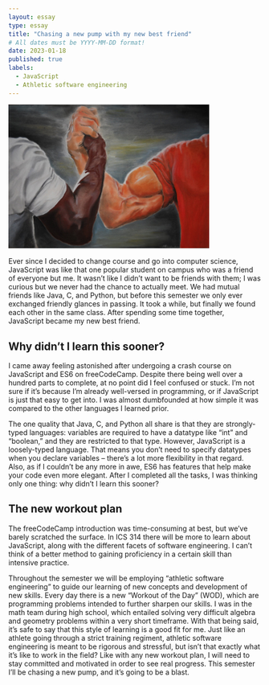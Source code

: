 ```yaml
---
layout: essay
type: essay
title: "Chasing a new pump with my new best friend"
# All dates must be YYYY-MM-DD format!
date: 2023-01-18
published: true
labels:
  - JavaScript
  - Athletic software engineering
---
```


<img width="400px" class="rounded float-start pe-4" src="../img/Epic-Handshake.jpg">

Ever since I decided to change course and go into computer science, JavaScript was like that one popular student on campus who was a friend of everyone but me. It wasn’t like I didn’t want to be friends with them; I was curious but we never had the chance to actually meet. We had mutual friends like Java, C, and Python, but before this semester we only ever exchanged friendly glances in passing. It took a while, but finally we found each other in the same class. After spending some time together, JavaScript became my new best friend. 

## Why didn’t I learn this sooner?

I came away feeling astonished after undergoing a crash course on JavaScript and ES6 on freeCodeCamp. Despite there being well over a hundred parts to complete, at no point did I feel confused or stuck. I’m not sure if it’s because I’m already well-versed in programming, or if JavaScript is just that easy to get into. I was almost dumbfounded at how simple it was compared to the other languages I learned prior. 

The one quality that Java, C, and Python all share is that they are strongly-typed languages: variables are required to have a datatype like “int” and “boolean,” and they are restricted to that type. However, JavaScript is a loosely-typed language. That means you don’t need to specify datatypes when you declare variables – there’s a lot more flexibility in that regard. Also, as if I couldn’t be any more in awe, ES6 has features that help make your code even more elegant. After I completed all the tasks, I was thinking only one thing: why didn’t I learn this sooner?

## The new workout plan

The freeCodeCamp introduction was time-consuming at best, but we’ve barely scratched the surface. In ICS 314 there will be more to learn about JavaScript, along with the different facets of software engineering. I can’t think of a better method to gaining proficiency in a certain skill than intensive practice. 

Throughout the semester we will be employing “athletic software engineering” to guide our learning of new concepts and development of new skills. Every day there is a new “Workout of the Day” (WOD), which are programming problems intended to further sharpen our skills. I was in the math team during high school, which entailed solving very difficult algebra and geometry problems within a very short timeframe. With that being said, it’s safe to say that this style of learning is a good fit for me. Just like an athlete going through a strict training regiment, athletic software engineering is meant to be rigorous and stressful, but isn’t that exactly what it’s like to work in the field? Like with any new workout plan, I will need to stay committed and motivated in order to see real progress. This semester I’ll be chasing a new pump, and it’s going to be a blast.
